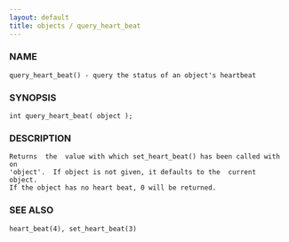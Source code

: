 ```yaml
---
layout: default
title: objects / query_heart_beat
---
```


### NAME

    query_heart_beat() - query the status of an object's heartbeat


### SYNOPSIS

    int query_heart_beat( object );


### DESCRIPTION

    Returns  the  value with which set_heart_beat() has been called with on
    'object'.  If object is not given, it defaults to the  current  object.
    If the object has no heart beat, 0 will be returned.


### SEE ALSO

    heart_beat(4), set_heart_beat(3)
